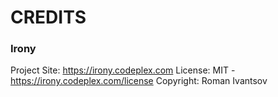 # CREDITS

### Irony
Project Site: https://irony.codeplex.com
License: MIT - https://irony.codeplex.com/license
Copyright: Roman Ivantsov